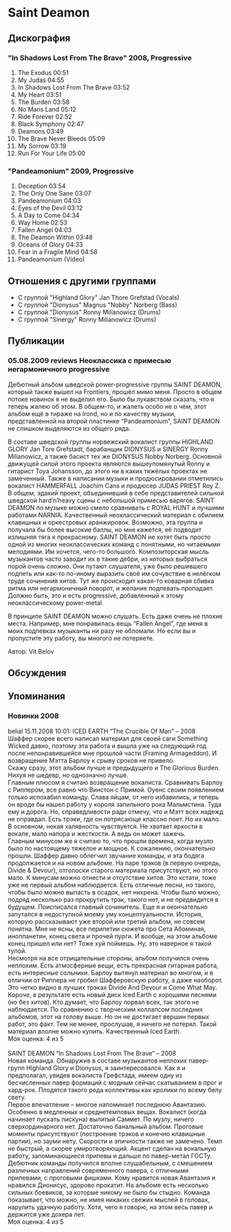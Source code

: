 # Saint Deamon



## Дискография

### "In Shadows Lost From The Brave" 2008, Progressive

1. The Exodus 00:51  
2. My Judas 04:55
3. In Shadows Lost From The Brave 03:52
4. My Heart 03:51 
5. The Burden 03:58
6. No Mans Land 05:12
7. Ride Forever 02:52 
8. Black Symphony 02:47 
9. Deamons 03:49
10. The Brave Never Bleeds 05:09
11. My Sorrow 03:19 
12. Run For Your Life 05:00 

### "Pandeamonium" 2009, Progressive

1. Deception 03:54
2. The Only One Sane 03:07
3. Pandeamonium 04:03 
4. Eyes of the Devil 03:12
5. A Day to Come 04:34
6. Way Home 02:53
7. Fallen Angel 04:03
8. The Deamon Within 03:48
9. Oceans of Glory 04:33
10. Fear in a Fragile Mind 04:58
11. Pandeamonium (Video) 


## Отношения с другими группами

* C группой "Highland Glory" Jan Thore Grefstad (Vocals)
* C группой "Dionysus" Magnus "Nobby" Norberg (Bass)
* C группой "Dionysus" Ronny Milianowicz (Drums)
* C группой "Sinergy" Ronny Milianowicz (Drums)

## Публикации

### 05.08.2009 reviews Неоклассика с примесью негармоничного progressive

<P>Дебютный альбом шведской power-progressive группы SAINT DEAMON, который также вышел на Frontiers, прошёл мимо меня. Просто в общем потоке новинок я не выделил его. Было бы лукавством сказать, что я теперь жалею об этом. В общем-то, и жалеть особо не о чём, этот альбом ещё в тираже на Irond, но и по качеству музыки, представленной на второй пластинке “Pandeamonium”, SAINT DEAMON не слишком выделяются из общего ряда.</P>
<P>В составе шведской группы норвежский вокалист группы HIGHLAND GLORY Jan Tore Grefstadt, барабанщик DIONYSUS и SINERGY Ronny Milianowicz, а также басист тех же DIONYSUS Nobby Norberg. Основной движущей силой этого проекта являются вышеупомянутый Ronny и гитарист Toya Johansson, до этого ни в каких тяжёлых проектах не замеченный. Также в написании музыки и продюсировании отметились вокалист HAMMERFALL Joachim Cans и продюсер JUDAS PRIEST Roy Z. В общем, эдакий проект, объединивший в себе представителей сильной шведской hard’n’heavy сцены с небольшой примесью варягов. SAINT DEAMON по музыке можно смело сравнивать с ROYAL HUNT и лучшими работами NARNIA. Качественный неоклассический материал с обилием клавишных и оркестровых аранжировок. Возможно, эта группа и получала бы более высокие баллы, но мне кажется, её подводит излишняя тяга к прекрасному. SAINT DEAMON не хотят быть просто одной из многих неоклассических команд с понятными, но читаемыми мелодиями. Им хочется, чего-то большого. Композиторская мысль музыкантов часто заводит их в такие дебри, из которых выбраться порой очень сложно. Они путают слушателя, уже было решившего подпеть или как-то по-иному выразить своё им сочувствие в нелёгком труде сочинения хитов. Тут же происходит какая-то коварная сбивка ритма или негармоничный поворот, и желание подпевать пропадает. Должно быть, это и есть progressive, добавленный к этому неоклассическому power-metal.</P>
<P>В принципе SAINT DEAMON можно слушать. Есть даже очень не плохие места. Например, мне понравилась вещь “Fallen Angel”, где меня в моих подпевках музыканты ни разу не обломали. Но если вы и пропустите эту работу, вы многого не потеряете.</P>
Автор: Vit Belov


## Обсуждения


## Упоминания

### Новинки 2008

belial 15.11.2008 10:01:
ICED EARTH “The Crucible Of Man” – 2008<BR>Шаффер скорее всего написал материал для своей саги Something Wicked давно, поэтому эта работа и вышла уже на следующий год после непонравившейся мне прошлой части (Framing Armageddon). И возвращение Мэтта Барлоу к срыву сроков не привело.<BR>Скажу сразу, этот альбом лучше и предыдущего и The Glorious Burden. Нихуя не шедевр, но однозначно лучше.<BR>Главным плюсом я считаю возвращение вокалиста. Сравнивать Барлоу с Риппером, все равно что Винстон с Примой. Оуенс своим появлением только испохабил команду. Слава яйцам, от него избавились, и теперь он вроде бы нашел работу у короля запильного рока Мальмстина. Туда ему и дорога. Но, справедливости ради отмечу, что и Мэтт всех надежд не оправдал. Есть трэки, где он потрясающе классно поет. Но их мало. В основном, некая халявность чувствуется. Не хватает яркости в вокале, мало напора и жесткости. А ведь он может зажечь. <BR>Главным минусом же я считаю то, что прошли времена, когда музло было по настоящему тяжелое и мощное. К сожалению, окончательно прошли. Шаффер давно облегчил звучание команды, и эта бодяга продолжается и на новом альбоме. На паре трэков (в первую очередь, Divide & Devour), отголоски старого материала присутствуют, но этого мало. К минусам можно отнести  и отсутствие хитов. Это кстати, тоже уже не первый альбом наблюдается. Есть отличные песни, но такого, чтобы было можно выпасть в осадок, нет нихрена. Чтобы было можно, подряд несколько раз прокрутить трэк, такого нет, и не предвидится в будущем. Поисписался главный сочинитель. Еще я и окончательно запутался в недоступной моему уму концептуальности. История, которую рассказывают уже второй или третий альбом, не совсем понятна. Мне не ясны, все перипетии сюжета про Сета Абоминая, инопланетян, конец света и прочей пурги. И вообще, на этом альбоме конец пришел или нет? Тоже хуй поймешь. Ну, это наверное я такой тупой. <BR>Несмотря на все отрицательные стороны, альбом получился очень неплохим. Есть атмосферные вещи, есть прекрасная гитарная работа, есть интересные сольники. Барлоу вытянул материал во многом, и в отличии от Риппера не гробил Шафферовскую работу, а даже наоборот. Это четко видно в лучших трэках Divide And Devour и Come What May. <BR>Короче, в результате есть новый диск Iced Earth с хорошими песнями (но без хитов). Кто думает, что Барлоу порвал всех, так этого не наблюдается. По сравнению с творческим коллапсом последних альбомов, этот на голову выше. Но он не достигает вершин первых работ, это факт. Тем не менее, прослушав, я ничего не потерял. Такой материал вполне можно купить. Качественный Iced Earth.  <BR>Моя оценка: 4 из 5     <BR><BR>SAINT DEAMON “In Shadows Lost From The Brave” – 2008<BR>Новая команда. Обнаружив в составе музыкантов неплохих павер-групп Highland Glory и Dionysus, я заинтересовался. Как я и предполагал, увидев вокалиста Грефстада, имеем одну из бесчисленных павер формаций с модным сейчас скатыванием в прог и хард-рок. Плодятся такого рода коллективы как кролики по всему белу свету. <BR>Первое впечатление – многое напоминает последнюю Авантазию. Особенно в медленных и среднетемповых вещах. Вокалист (когда начинает пускать пискуна) вылитый Саммет. По музлу, ничего сверхординарного нет. Достаточно банальный альбом. Проговые моменты присутствуют (построение трэков и конечно клавишные партии), но зауми нету. Скорости и эпичности также не замечено. Темп не быстрый, а скорее умиротворяющий. Акцент сделан на вокальную работу, запоминающиеся припевы и дальше по павер-метал ГОСТу. <BR>Дебютник команды получился вполне слушабельным, с смешением различных направлений современного павера, с отличными припевами, с проговыми фишками. Кому нравится новая Авантазия и нравился Дионисус, здорово прокатит. На альбоме есть несколько сильных боевиков, за которые никому не было бы стыдно. Команда показывает, что можно, не имея никаких свежих мыслей в головах, нарулить удачную работу. Хотя, чего я говорю, на этом весь павер и держится уже дохера лет. <BR>Моя оценка: 4 из 5<BR>

